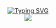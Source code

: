 <div align="center">
  
  <!-- dynamic typing effect 动态打字效果 -->
  <div align="center">
    <a href="https://blog.bywind.xyz/">
      <img src="https://readme-typing-svg.demolab.com?font=Fira+Code&pause=1000&width=435&lines=System.out.println(%22Hello%2C+World!%22);Console.WriteLine(%22Hello%2C+World!%22);fmt.Println(%22Hello%2C+World!%22)" alt="Typing SVG" />
    </a>
  </div>
  
  <!-- Snake Code Contribution Map 贪吃蛇代码贡献图 -->
  <img src="https://cdn.jsdelivr.net/gh/haonan15/haonan15/profile-snake-contrib/github-contribution-grid-snake.svg" />

</div>


<!-- ### Hi there 👋 -->

<!--
**haonan15/haonan15** is a ✨ _special_ ✨ repository because its `README.md` (this file) appears on your GitHub profile.

Here are some ideas to get you started:

- 🔭 I’m currently working on ...
- 🌱 I’m currently learning ...
- 👯 I’m looking to collaborate on ...
- 🤔 I’m looking for help with ...
- 💬 Ask me about ...
- 📫 How to reach me: ...
- 😄 Pronouns: ...
- ⚡ Fun fact: ...
-->
